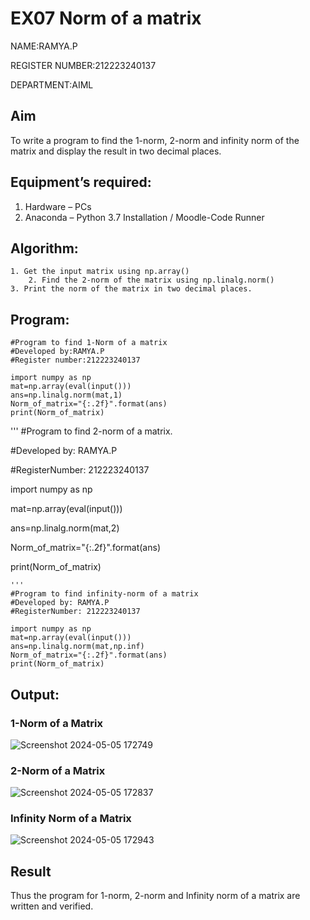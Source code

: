 # EX07 Norm of a matrix
NAME:RAMYA.P

REGISTER NUMBER:212223240137

DEPARTMENT:AIML

## Aim
To write a program to find the 1-norm, 2-norm and infinity norm of the matrix and display the result in two decimal places.
## Equipment’s required:
1.	Hardware – PCs
2.	Anaconda – Python 3.7 Installation / Moodle-Code Runner
## Algorithm:
	1. Get the input matrix using np.array()   
        2. Find the 2-norm of the matrix using np.linalg.norm()
	3. Print the norm of the matrix in two decimal places.
## Program:
```
#Program to find 1-Norm of a matrix
#Developed by:RAMYA.P
#Register number:212223240137

import numpy as np
mat=np.array(eval(input()))
ans=np.linalg.norm(mat,1)
Norm_of_matrix="{:.2f}".format(ans)
print(Norm_of_matrix)
```

'''
#Program to find 2-norm of a matrix.

#Developed by: RAMYA.P

#RegisterNumber: 212223240137

import numpy as np

mat=np.array(eval(input()))

ans=np.linalg.norm(mat,2)

Norm_of_matrix="{:.2f}".format(ans)

print(Norm_of_matrix)
```
'''
#Program to find infinity-norm of a matrix
#Developed by: RAMYA.P
#RegisterNumber: 212223240137

import numpy as np
mat=np.array(eval(input()))
ans=np.linalg.norm(mat,np.inf)
Norm_of_matrix="{:.2f}".format(ans)
print(Norm_of_matrix)
```

## Output:
### 1-Norm of a Matrix
![Screenshot 2024-05-05 172749](https://github.com/23014107/Norm-of-a-matrix/assets/151625620/5f17b3a9-6806-45fd-b067-628ea9585df9)

### 2-Norm of a Matrix
![Screenshot 2024-05-05 172837](https://github.com/23014107/Norm-of-a-matrix/assets/151625620/4310b757-6bc4-4f6f-8334-c5ccb241f4e9)

### Infinity Norm of a Matrix
![Screenshot 2024-05-05 172943](https://github.com/23014107/Norm-of-a-matrix/assets/151625620/8e82341a-2524-47dc-943d-6bfcfabcaa4b)

## Result
Thus the program for 1-norm, 2-norm and Infinity norm of a matrix are written and verified.
